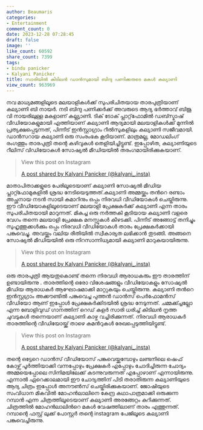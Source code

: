 ```yaml
---
author: Beaumaris
categories:
- Entertainment
comment_count: 0
date: 2023-12-28 07:28:45
draft: false
image: ''
like_count: 60592
share_count: 7399
tags:
- bindu panicker
- Kalyani Panicker
title: സാരിയിൽ കിടിലൻ ഡാൻസുമായി ബിന്ദു പണിക്കരുടെ മകൾ കല്യാണി
view_count: 963969
---
```


നവ മാധ്യമങ്ങളിലൂടെ മലയാളികൾക്ക് സുപരിചിതയായ താരപുത്രിയാണ് കല്യാണി ബി നായർ. നടി ബിന്ദു പണിക്കർക്ക് അവരുടെ ആദ്യ ഭർത്താവ് ബിജു വി നായരിലുള്ള മകളാണ് കല്ല്യാണി. ടിക് ടോക് പ്ലാറ്റ്‌ഫോമിൽ ഡബ്സ്മാഷ് വീഡിയോകളുമായി എത്തിയാണ് കല്യാണി ആദ്യമായി മലയാളികൾക്ക് മുന്നിൽ പ്രത്യക്ഷപ്പെടുന്നത്, പിന്നീട് ഇൻസ്റ്റാഗ്രാം റീൽസുകളിലും കല്യാണി സജീവമായി. ഡാൻസറായ കല്യാണി ഒരു സംരംഭക കൂടിയാണ്. മാത്രമല്ല, മോഡലിംഗ് രംഗത്തും താരപുത്രി തന്റെ കഴിവുകൾ തെളിയിച്ചിട്ടുണ്ട്. ഇപ്പോഴിത, കല്യാണിയുടെ റീലിസ് വിഡിയോകൾ സോഷ്യൽ മീഡിയയിൽ തരംഗമായിരിക്കുകയാണ്. 

> View this post on Instagram
> 
> [A post shared by Kalyani Panicker (@kalyani_.insta)](https://www.instagram.com/reel/CzRNeypxeGH/?utm_source=ig_embed&utm_campaign=loading)

മാതാപിതാക്കളുടെ പേരിലൂടെയാണ് കല്യാണി സോഷ്യൽ മീഡിയ പ്ലാറ്റ്ഫോമുകളിൽ ശ്രദ്ധ നേടിയെടുത്തത്.കല്യാണി അമ്മയ്ക്കും തൻറെ രണ്ടാം അച്ഛനായ നടൻ സായി കുമാറിനും ഒപ്പം നിരവധി വീഡിയോകൾ ചെയ്തിരുന്നു. ഈ വീഡിയോകളിലൂടെയാണ് മലയാളി പ്രേക്ഷകർക്ക് കല്യാണി എന്ന താരം സുപരിചിതയായി മാറുന്നത്. മികച്ച ഒരു നർത്തകി കൂടിയായ കല്യാണി വളരെ വേഗം തന്നെ മലയാളി പ്രേക്ഷക മനസ്സുകൾ കീഴടക്കി. പിന്നീട് അങ്ങോട്ട് തനിച്ചും സുഹൃത്തുക്കൾക്കും ഒപ്പം നിരവധി വീഡിയോകൾ താരം പ്രേക്ഷകർക്കായി പങ്കുവെച്ചു. അവയ്ക്കും വലിയ രീതിയിൽ സ്വീകാര്യത ലഭിക്കാൻ തുടങ്ങി. അങ്ങനെ സോഷ്യൽ മീഡിയയിൽ ഒരു നിറസാന്നിധ്യമായി കല്യാണി മാറുകയായിരുന്നു. 

> View this post on Instagram
> 
> [A post shared by Kalyani Panicker (@kalyani_.insta)](https://www.instagram.com/reel/Cwp8jJYx_sO/?utm_source=ig_embed&utm_campaign=loading)

ഒരു താരപുത്രി ആയതുകൊണ്ട് തന്നെ നിരവധി ആരാധകരും ഈ താരത്തിന് ഉണ്ടായിരുന്നു . താരത്തിന്റെ ഒരോ വിശേഷങ്ങളും വീഡിയോകളും സോഷ്യൽ മീഡിയ ആരാധകർ ആഘോഷമാക്കി മാറ്റുകയും ചെയ്തിരുന്നു. കല്യാണി തൻറെ ഇൻസ്റ്റഗ്രാം അക്കൗണ്ടിൽ പങ്കുവെച്ച പുത്തൻ ഡാൻസ് പെർഫോമൻസ് വീഡിയോ ആണ് ഇപ്പോൾ പ്രേക്ഷകർക്കിടയിൽ ശ്രദ്ധ നേടുന്നത്. ചമ്മക്ക്ച്ചല്ലോ എന്ന ബോളിവുഡ് ഗാനത്തിന് റെഡ് കളർ സാരി ധരിച്ച് കിടിലൻ നൃത്ത ചുവടുകൾ തന്നെയാണ് കല്യാണി കാഴ്ച വച്ചിരിക്കുന്നത്. നിരവധി ആരാധകർ താരത്തിന്റെ വീഡിയോയ്ക്ക് താഴെ കമൻറുകൾ രേഖപ്പെടുത്തിയിട്ടുണ്ട്. 

> View this post on Instagram
> 
> [A post shared by Kalyani Panicker (@kalyani_.insta)](https://www.instagram.com/reel/CrfQR4zIckL/?utm_source=ig_embed&utm_campaign=loading)

തന്റെ ഒട്ടേറെ ഡാൻസ് വീഡിയോസ് പങ്കുവെയ്ക്കുമ്പോഴും ലണ്ടനിലെ ഷെഫ് കോഴ്സ് പൂർത്തിയാക്കി വന്നപ്പോഴും പ്രേക്ഷകർ എപ്പോഴും ചോദിച്ചിരുന്ന ചോദ്യം അമ്മയെപ്പോലെ സിനിമയിലേക്ക് കടന്നുവരുന്നത് എപ്പോഴാണ് എന്നായിരുന്നു. എന്നാൽ ഏറെക്കാലമായി ഈ ചോദ്യത്തിന് പിടി തരാതിരുന്ന കല്യാണിയുടെ ആദ്യ ചിത്രം ഇപ്പോൾ അനൗൺസ് ചെയ്തിരിക്കുകയാണ്. ജോഷിയുടെ സംവിധാന മികവിൽ മോഹൻലാലിനെ കേന്ദ്ര കഥാപാത്രമാക്കി ഒരുക്കുന്ന റമ്പാൻ എന്ന ചിത്രത്തിലൂടെയാണ് കല്യാണി അരങ്ങേറ്റം കുറിക്കുന്നത്. ചിത്രത്തിൽ മോഹൻലാലിൻറെ മകൾ വേഷത്തിലാണ് താരം എത്തുന്നത്. റമ്പാന്റെ ഫസ്റ്റ് ലുക്ക് പോസ്റ്റർ തന്റെ instagram പേജിലൂടെ കല്യാണി പങ്കുവെച്ചിരുന്നു.